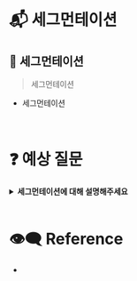 # 📬 세그먼테이션


  ## 🌝 세그먼테이션

  > 세그먼테이션

  - 세그먼테이션

  <br>

  # ❓ 예상 질문

  <details>
    <summary><b>세그먼테이션에 대해 설명해주세요</b></summary>
    <div markdown="1">
    니가 해주세요
    </div>
  </details>


  <br>

  # 👁‍🗨 Reference

  - 

